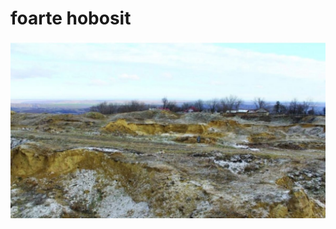 # foarte hobosit
![](images/1-cruce-pe-dealul-din-botosani-cu-calugari-ucisi-si-comori-ascunse-mai-inalta-decat-un-bloc-turn-mai-scumpa-decat-veniturile-comunei.jpg)
